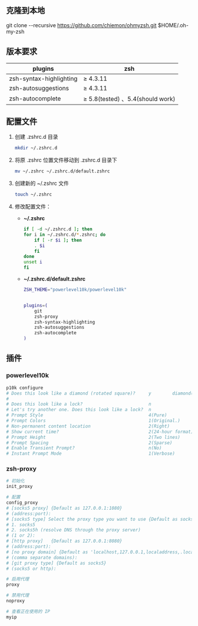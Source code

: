 
## 克隆到本地

git clone --recursive https://github.com/chiemon/ohmyzsh.git $HOME/.oh-my-zsh

## 版本要求

| plugins                 | zsh                              |
| ----------------------- | -------------------------------- |
| zsh-syntax-highlighting | ≥ 4.3.11                         |
| zsh-autosuggestions     | ≥ 4.3.11                         |
| zsh-autocomplete        | ≥ 5.8(tested) 、5.4(should work) |

## 配置文件

1. 创建 .zshrc.d 目录

    ```bash
    mkdir ~/.zshrc.d
    ```

2. 将原 .zshrc 位置文件移动到 .zshrc.d 目录下

    ```bash
    mv ~/.zshrc ~/.zshrc.d/default.zshrc
    ```

3. 创建新的 ~/.zshrc 文件

    ```bash
    touch ~/.zshrc
    ```

4. 修改配置文件：

    - **~/.zshrc**

        ```bash
        if [ -d ~/.zshrc.d ]; then
        for i in ~/.zshrc.d/*.zshrc; do
            if [ -r $i ]; then
            . $i
            fi
        done
        unset i
        fi 
        ```

    - **~/.zshrc.d/default.zshrc**

        ```bash
        ZSH_THEME="powerlevel10k/powerlevel10k"


        plugins=(
            git
            zsh-proxy
            zsh-syntax-highlighting
            zsh-autosuggestions
            zsh-autocomplete
        )
        ```

## 插件

### powerlevel10k

```bash
p10k configure
# Does this look like a diamond (rotated square)?     y        diamond(钻石)
#
# Does this look like a lock?                         n
# Let's try another one. Does this look like a lock?  n
# Prompt Style                                        4(Pure)
# Prompt Colors                                       1(Original.)
# Non-permanent content location                      2(Right)
# Show current time?                                  2(24-hour format)
# Prompt Height                                       2(Two lines)
# Prompt Spacing                                      2(Sparse)
# Enable Transient Prompt?                            n(No)
# Instant Prompt Mode                                 1(Verbose)
```

### zsh-proxy

```bash
# 初始化
init_proxy

# 配置
config_proxy
# [socks5 proxy] {Default as 127.0.0.1:1080}
# (address:port):                                                                               192.168.6.253:7890
# [socks5 type] Select the proxy type you want to use {Default as socks5}:
# 1. socks5
# 2. socks5h (resolve DNS through the proxy server)
# (1 or 2):                                                                                     1
# [http proxy]   {Default as 127.0.0.1:8080}
# (address:port):                                                                               192.168.6.253:7890
# [no proxy domain] {Default as 'localhost,127.0.0.1,localaddress,.localdomain.com'}
# (comma separate domains): 
# [git proxy type] {Default as socks5}
# (socks5 or http):                                                                             http

# 启用代理
proxy

# 禁用代理
noproxy

# 查看正在使用的 IP
myip
```